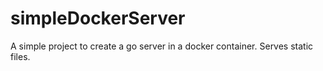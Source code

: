 # simpleDockerServer
A simple project to create a go server in a docker container. Serves static files.
